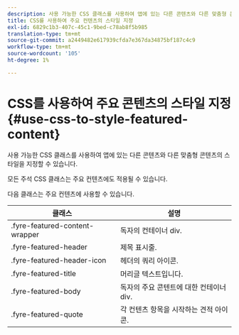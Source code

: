 ```yaml
---
description: 사용 가능한 CSS 클래스를 사용하여 앱에 있는 다른 콘텐츠와 다른 맞춤형 콘텐츠의 스타일을 지정할 수 있습니다.
title: CSS를 사용하여 주요 컨텐츠의 스타일 지정
exl-id: 6829c1b3-407c-45c1-9bed-c78ab8f5b985
translation-type: tm+mt
source-git-commit: a2449482e617939cfda7e367da34875bf187c4c9
workflow-type: tm+mt
source-wordcount: '105'
ht-degree: 1%

---
```


# CSS를 사용하여 주요 콘텐츠의 스타일 지정{#use-css-to-style-featured-content}

사용 가능한 CSS 클래스를 사용하여 앱에 있는 다른 콘텐츠와 다른 맞춤형 콘텐츠의 스타일을 지정할 수 있습니다.

모든 주석 CSS 클래스는 주요 컨텐츠에도 적용될 수 있습니다.

다음 클래스는 주요 컨텐츠에 사용할 수 있습니다.

| 클래스 | 설명 |
|---|---|
| .fyre-featured-content-wrapper | 독자의 컨테이너 div. |
| .fyre-featured-header | 제목 표시줄. |
| .fyre-featured-header-icon | 헤더의 쿼리 아이콘. |
| .fyre-featured-title | 머리글 텍스트입니다. |
| .fyre-featured-body | 독자의 주요 콘텐트에 대한 컨테이너 div. |
| .fyre-featured-quote | 각 컨텐츠 항목을 시작하는 견적 아이콘. |
